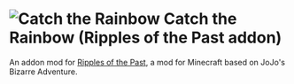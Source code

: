 # ![Catch the Rainbow](https://github.com/ArchLunatic1057/Catch-The-Rainbow-Addon-RotP/blob/main/src/main/resources/assets/rotp_ctr/textures/power/catch_the_rainbow.png) Catch the Rainbow (Ripples of the Past addon)
An addon mod for [Ripples of the Past](https://github.com/StandoByte/Ripples-of-the-Past), a mod for Minecraft based on JoJo's Bizarre Adventure.
